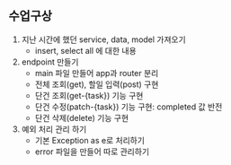 ## 수업구상
1. 지난 시간에 했던 service, data, model 가져오기
    * insert, select all 에 대한 내용
2. endpoint 만들기
   * main 파일 만들어 app과 router 분리
   * 전체 조회(get), 할일 입력(post) 구현
   * 단건 조회(get-{task}) 기능 구현
   * 단건 수정(patch-{task}) 기능 구현: completed 값 반전
   * 단건 삭제(delete) 기능 구현
3. 예외 처리 관리 하기
   * 기본 Exception as e로 처리하기
   * error 파일을 만들어 따로 관리하기